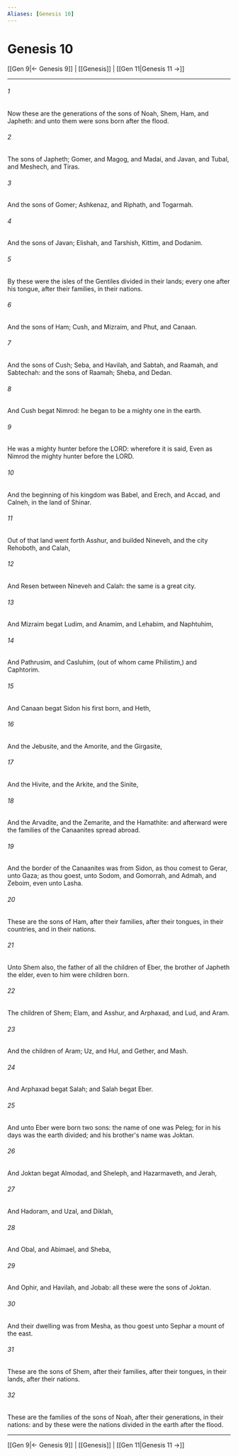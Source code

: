 ```yaml
---
Aliases: [Genesis 10]
---
```

# Genesis 10

[[Gen 9|← Genesis 9]] | [[Genesis]] | [[Gen 11|Genesis 11 →]]
***



###### 1 
Now these are the generations of the sons of Noah, Shem, Ham, and Japheth: and unto them were sons born after the flood. 

###### 2 
The sons of Japheth; Gomer, and Magog, and Madai, and Javan, and Tubal, and Meshech, and Tiras. 

###### 3 
And the sons of Gomer; Ashkenaz, and Riphath, and Togarmah. 

###### 4 
And the sons of Javan; Elishah, and Tarshish, Kittim, and Dodanim. 

###### 5 
By these were the isles of the Gentiles divided in their lands; every one after his tongue, after their families, in their nations. 

###### 6 
And the sons of Ham; Cush, and Mizraim, and Phut, and Canaan. 

###### 7 
And the sons of Cush; Seba, and Havilah, and Sabtah, and Raamah, and Sabtechah: and the sons of Raamah; Sheba, and Dedan. 

###### 8 
And Cush begat Nimrod: he began to be a mighty one in the earth. 

###### 9 
He was a mighty hunter before the LORD: wherefore it is said, Even as Nimrod the mighty hunter before the LORD. 

###### 10 
And the beginning of his kingdom was Babel, and Erech, and Accad, and Calneh, in the land of Shinar. 

###### 11 
Out of that land went forth Asshur, and builded Nineveh, and the city Rehoboth, and Calah, 

###### 12 
And Resen between Nineveh and Calah: the same is a great city. 

###### 13 
And Mizraim begat Ludim, and Anamim, and Lehabim, and Naphtuhim, 

###### 14 
And Pathrusim, and Casluhim, (out of whom came Philistim,) and Caphtorim. 

###### 15 
And Canaan begat Sidon his first born, and Heth, 

###### 16 
And the Jebusite, and the Amorite, and the Girgasite, 

###### 17 
And the Hivite, and the Arkite, and the Sinite, 

###### 18 
And the Arvadite, and the Zemarite, and the Hamathite: and afterward were the families of the Canaanites spread abroad. 

###### 19 
And the border of the Canaanites was from Sidon, as thou comest to Gerar, unto Gaza; as thou goest, unto Sodom, and Gomorrah, and Admah, and Zeboim, even unto Lasha. 

###### 20 
These are the sons of Ham, after their families, after their tongues, in their countries, and in their nations. 

###### 21 
Unto Shem also, the father of all the children of Eber, the brother of Japheth the elder, even to him were children born. 

###### 22 
The children of Shem; Elam, and Asshur, and Arphaxad, and Lud, and Aram. 

###### 23 
And the children of Aram; Uz, and Hul, and Gether, and Mash. 

###### 24 
And Arphaxad begat Salah; and Salah begat Eber. 

###### 25 
And unto Eber were born two sons: the name of one was Peleg; for in his days was the earth divided; and his brother's name was Joktan. 

###### 26 
And Joktan begat Almodad, and Sheleph, and Hazarmaveth, and Jerah, 

###### 27 
And Hadoram, and Uzal, and Diklah, 

###### 28 
And Obal, and Abimael, and Sheba, 

###### 29 
And Ophir, and Havilah, and Jobab: all these were the sons of Joktan. 

###### 30 
And their dwelling was from Mesha, as thou goest unto Sephar a mount of the east. 

###### 31 
These are the sons of Shem, after their families, after their tongues, in their lands, after their nations. 

###### 32 
These are the families of the sons of Noah, after their generations, in their nations: and by these were the nations divided in the earth after the flood.

***
[[Gen 9|← Genesis 9]] | [[Genesis]] | [[Gen 11|Genesis 11 →]]

